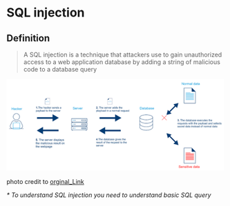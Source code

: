 # SQL injection

## Definition

>A SQL injection is a technique that attackers use to gain unauthorized access to a web application database by adding a string of malicious code to a database query



![Web Archi](../photo/sqli.png)

photo credit to [orginal_Link](https://www.cloudprotector.com/sql-injection/)

<i> * To understand SQL injection you need to understand basic SQL query </i>